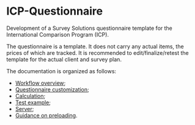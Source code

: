 # ICP-Questionnaire
Development of a Survey Solutions questionnaire template for the International Comparison Program (ICP).

The questionnaire is a template. It does not carry any actual items, the prices of which are tracked.
It is recommended to edit/finalize/retest the template for the actual client and survey plan.

The documentation is organized as follows:

- [Workflow overview](workflow.md);
- [Questionnaire customization](qx_customization.md);
- [Calculation](calculation.md);
- [Test example](test_example.md);
- [Server](server.md);
- [Guidance on preloading](preloading.md).
